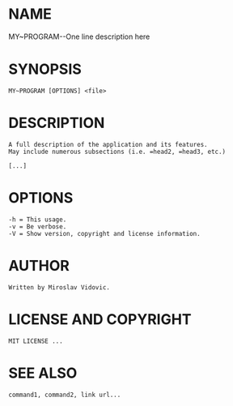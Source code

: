 # NAME

MY~PROGRAM--One line description here

# SYNOPSIS

    MY~PROGRAM [OPTIONS] <file>

# DESCRIPTION

    A full description of the application and its features.
    May include numerous subsections (i.e. =head2, =head3, etc.)

    [...]

# OPTIONS

    -h = This usage.
    -v = Be verbose.
    -V = Show version, copyright and license information.

# AUTHOR

    Written by Miroslav Vidovic.

# LICENSE AND COPYRIGHT

    MIT LICENSE ...

# SEE ALSO

    command1, command2, link url...
